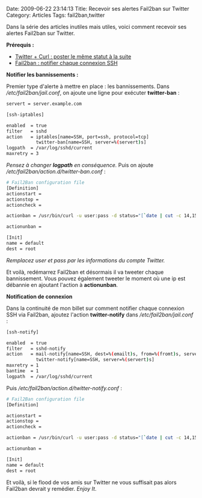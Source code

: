 Date: 2009-06-22 23:14:13
Title: Recevoir ses alertes Fail2ban sur Twitter
Category: Articles
Tags: fail2ban,twitter

Dans la série des articles inutiles mais utiles, voici comment recevoir ses alertes Fail2ban sur Twitter.

**Prérequis :**
	
  * [Twitter + Curl : poster le même statut à la suite](/2009/06/16/twitter-curl-poster-le-meme-statut-a-la-suite/)
  * [Fail2ban : notifier chaque connexion SSH](/2009/06/15/fail2ban-notifier-chaque-connexion-ssh/)

**Notifier les bannissements :**

Premier type d'alerte à mettre en place : les bannissements. Dans _/etc/fail2ban/jail.conf_, on ajoute une ligne pour exécuter **twitter-ban** :

``` bash
servert = server.example.com

[ssh-iptables]

enabled  = true
filter   = sshd
action   = iptables[name=SSH, port=ssh, protocol=tcp]
           twitter-ban[name=SSH, server=%(servert)s]
logpath  = /var/log/sshd/current
maxretry = 3
```

_Pensez à changer **logpath** en conséquence._ Puis on ajoute _/etc/fail2ban/action.d/twitter-ban.conf_ :

``` bash
# Fail2Ban configuration file
[Definition]
actionstart =
actionstop =
actioncheck =

actionban = /usr/bin/curl -u user:pass -d status="[`date | cut -c 14,15,17,18,20,21`] <ip> has been banned from <server> (<name> attempt)" http://twitter.com/statuses/update.xml

actionunban =

[Init]
name = default
dest = root
```

_Remplacez user et pass par les informations du compte Twitter._

Et voilà, redémarrez Fail2ban et désormais il va tweeter chaque bannissement. Vous pouvez également tweeter le moment où une ip est débannie en ajoutant l'action à **actionunban**.

**Notification de connexion**

Dans la continuité de mon billet sur comment notifier chaque connexion SSH via Fail2ban, ajoutez l'action **twitter-notify** dans _/etc/fail2ban/jail.conf_ :

``` bash
[ssh-notify]

enabled  = true
filter   = sshd-notify
action   = mail-notify[name=SSH, dest=%(emailt)s, from=%(fromt)s, server=%(servert)s, serverip=%(serveript)s]
           twitter-notify[name=SSH, server=%(servert)s]
maxretry = 1
bantime  = 1
logpath  = /var/log/sshd/current
```

Puis _/etc/fail2ban/action.d/twitter-notify.conf_ :

``` bash
# Fail2Ban configuration file
[Definition]

actionstart =
actionstop =
actioncheck =

actionban = /usr/bin/curl -u user:pass -d status="[`date | cut -c 14,15,17,18,20,21`] <ip> connected on <server>/<name>" http://twitter.com/statuses/update.xml

actionunban =

[Init]
name = default
dest = root
```

Et voilà, si le flood de vos amis sur Twitter ne vous suffisait pas alors Fail2ban devrait y remédier. _Enjoy It_.
